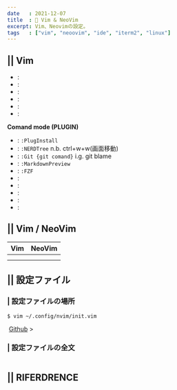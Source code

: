 ```yaml
---
date   : 2021-12-07
title  : 🐚 Vim & NeoVim
excerpt: Vim、Neovimの設定。
tags   : ["vim", "neoovim", "ide", "iterm2", "linux"]
---
```


## || Vim

<strong>  </strong>
*  : ` `
*  : ` `
*  : ` `
*  : ` `
*  : ` `
*  : ` `

<strong>Comand mode (PLUGIN)</strong>
*  : `:PlugInstall`
*  : `:NERDTree` n.b. ctrl+w+w(画面移動)
*  : `:Git {git comand}` i.g. git blame
*  : `:MarkdownPreview`
*  : `:FZF `
*  : ` `
*  : ` `
*  : ` `
*  : ` `
*  : ` `





## || Vim / NeoVim

|Vim|NeoVim|
|:-:|:-:|
|||:
|||


## || 設定ファイル

### | 設定ファイルの場所
```shell
$ vim ~/.config/nvim/init.vim
```
![]()
[Github]() >

### | 設定ファイルの全文
```shell
```


## || RIFERDRENCE
